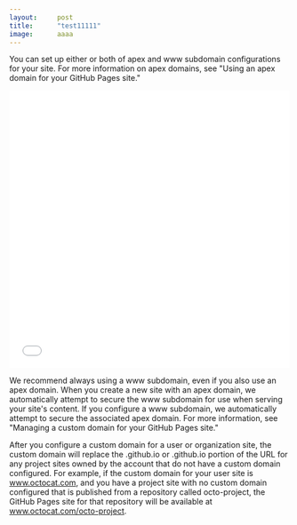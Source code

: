 ```yaml
---
layout:     post
title:      "test11111"
image:      aaaa
---
```


You can set up either or both of apex and www subdomain configurations for your site. For more information on apex domains, see "Using an apex domain for your GitHub Pages site."

<iframe id="videoFrame" src="//player.bilibili.com/player.html?aid=77156864&bvid=BV14J411X7uc&cid=131971626&page=1&danmaku=0" allowfullscreen="yes" width="100%" height="500" scrolling="no" frameborder="0"></iframe>

<script type="text/javascript">
function findSize(el, size) {
    /* size must be 'width' or ' height' */
    return window.getComputedStyle
        ? getComputedStyle(el,null).getPropertyValue(size)
        : el['client'+size.substr(0,1).toUpperCase() + size.substr(1)];
}
function resizeVideoFrame(){
	var iframe = document.getElementById("videoFrame");
	try{
		console.log(100);
		iframe.height = 800;
	}catch (ex){}
}
window.setInterval("resizeVideoFrame()", 200);
</script>


We recommend always using a www subdomain, even if you also use an apex domain. When you create a new site with an apex domain, we automatically attempt to secure the www subdomain for use when serving your site's content. If you configure a www subdomain, we automatically attempt to secure the associated apex domain. For more information, see "Managing a custom domain for your GitHub Pages site."

After you configure a custom domain for a user or organization site, the custom domain will replace the <user>.github.io or <organization>.github.io portion of the URL for any project sites owned by the account that do not have a custom domain configured. For example, if the custom domain for your user site is www.octocat.com, and you have a project site with no custom domain configured that is published from a repository called octo-project, the GitHub Pages site for that repository will be available at www.octocat.com/octo-project.